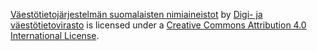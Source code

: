 [Väestötietojärjestelmän suomalaisten nimiaineistot](https://www.avoindata.fi/data/fi/dataset/none) by [Digi- ja väestötietovirasto](https://www.avoindata.fi/data/fi/organization/digi_ja_vaestotietovirasto) is licensed under a [Creative Commons Attribution 4.0 International License](https://creativecommons.org/licenses/by/4.0/).